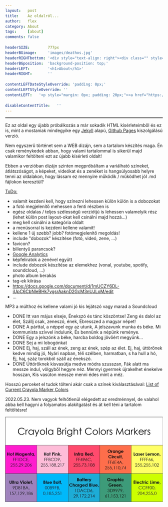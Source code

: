 ```yaml
---
layout:   post
title:    Az oldalról...
author:   flex
category: About
tags:     [about]
comments: false

headerSIZE:        777px
headerBGimage:     'images/deathos.jpg'
headerRIGHTbottom: '<div style="text-align: right"><div class="" style="display: inline-block; font-size: 50%; margin-bottom: 0px; background: black; color: white; padding: 7px;">Source: <a class="menu" href="http://hateplow.tumblr.com/post/160877632854/deathos">"DeathOS"</a></div></div>'
headerBGposition:  'background-position: top;'
headerLEFT:        '<h1>About</h1>'
headerRIGHT:       ''

contentLEFTDateStyleOverride: 'padding: 0px;'
contentLEFTStyleOverride: ''
contentLEFT:   '<p style="margin: 0px; padding: 20px;"><a href="https://gyorgy.fleischmann.hu/"><img class="shadow" style="" src="https://fleischmann.hu/images/html/fleischmanns/gyorgy.fleischmann.hu_(2019-09-09).png"></a></p>'

disableContentTitle:   ''
---
```


<hr style="border-top: 1px solid;">

Ez az oldal egy újabb próbálkozás a már sokadik HTML kísérleteimből és ez is, mint a mostaniak mindegyike egy [Jekyll](
https://jekyllrb.com) alapú, [Github Pages](https://pages.github.com/) kiszolgálású verzió.

Nem egyszerű történet sem a WEB dizájn, sem a tartalom készítés maga. Én csak reménykedek abban, hogy valami tartalommal is sikerül majd valamikor feltölteni ezt az újabb kísérleti oldalt!

Ebben a verzióban dizájn szinten megpróbáltam a variálható színeket, átlátszóságot, a képeket, videókat és a zenéket is hangsúlyosabb helyre tenni az oldalakon, hogy lássam ez mennyire működik / működhet jól .md fájlokon keresztül?

<span style="text-decoration:underline">ToDo:</span>

- valamit kezdeni kell, hogy színezni lehessen külön külön is a dobozokat
- a fotó megjelenítő mehessen a fenti részben is
- egész oldalas / teljes szélességű verziótjú is lehessen valamelyik rész (lehet külön post layout-okat kell csinálni majd hozzá...)
- meg kell csinálni a kategória oldalt
- a menüsorral is kezdeni kellene valamit!
- kellene 1 új szebb? jobb? fotómegjelenítő megoldás!
- include "dobozok" készítése (fotó, videó, zene, ...)
- favicon?
- billentyű parancsok?
- [Google Analytics](https://analytics.google.com/)
- képfeliratok a zenével együtt
- include dobozok készítése az elemekhez (vonal, youtube, spotify, soundcloud, ...)
- photo album berakás
- tag-ek kiírása
- https://docs.google.com/document/d/1mUCZY6DL-iUpC6CbNleBHk7vgsrAaknD2GcM3nUJLoM/edit
- ...

MP3 a múlthoz és kellene valami jó kis lejátszó vagy marad a Soundcloud

- DONE Itt van május elseje, Énekszó és tánc köszöntse! Zeng és dalol az élet, Szállj csak, zeneszó, ének, Ébresszed a magyar népet!
- DONE A párttal, a néppel egy az utunk, A jelszavunk munka és béke. Mi kommunista szívvel indulunk, És bennünk a népünk reménye.
- DONE Egy a jelszónk a béke, harcba boldog jövőért megyünk…
- DONE Sej a mi lobogónkat
- DONE Ej, haj, száll az ének, zeng az ének, szép az élet. Ej, haj, úttörőnek kedve mindig jó, Nyári napban, téli szélben, harmatban, s ha hull a hó, Ej, haj, száz torokból száll az énekszó.
- DONE Úttörőknek kisvasútja medve módra szusszan, Fák alatt ma messze indul, völgyből hegyre néz. Mennyi gyermek újrakelhet énekelve hosszan, Kis vasúton messze menni édes mint a méz.

Hosszú perceket el tudok tölteni akár csak a színek kiválasztásával: [List of Current Crayola Marker Colors](
http://www.jennyscrayoncollection.com/2018/02/list-of-current-crayola-marker-colors.html)

2022.05.23. Nem vagyok felhőtlenül elégedett az eredménnyel, de valahol abba kell hagyni a folyamatos alakítgatást és át kell téni a tartalom feltöltésre!

<img class="shadow" src="images/Crayola_Bright_Color_Markers.jpg">